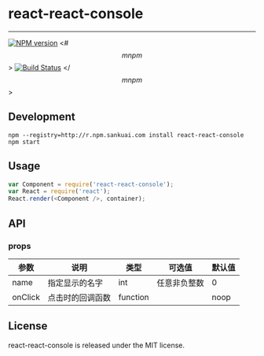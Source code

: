 # react-react-console
---
[![NPM version](http://npm.sankuai.com/badge/v/react-react-console.svg?style=flat-square)](http://npm.sankuai.com/package/react-react-console)
<#$$ mnpm $$>
[![Build Status](http://castle.sankuai.com/api/badge/liuxijin/turbo-component)](http://castle.sankuai.com/gh/liuxijin/turbo-component)
</$$ mnpm $$>

## Development

```
npm --registry=http://r.npm.sankuai.com install react-react-console 
npm start
```

## Usage

```js
var Component = require('react-react-console');
var React = require('react');
React.render(<Component />, container);
```

## API

### props


| 参数       | 说明                                        | 类型      |  可选值        | 默认值  |
|------------|---------------------------------------------|-----------|----------------|---------|
|  name      |  指定显示的名字                             | int       |  任意非负整数  |  0      |
|  onClick   |  点击时的回调函数                           | function  |                |  noop   |

## License

react-react-console is released under the MIT license.
